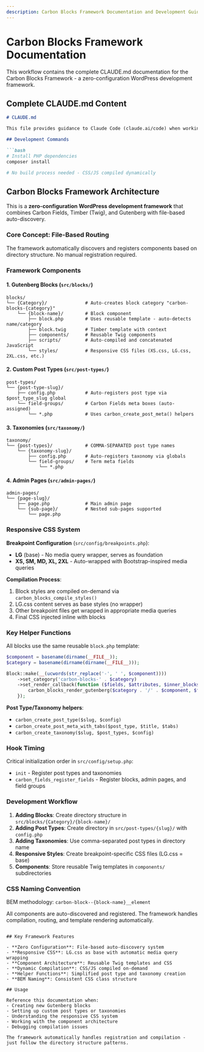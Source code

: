 ```yaml
---
description: Carbon Blocks Framework Documentation and Development Guide
---
```


# Carbon Blocks Framework Documentation

This workflow contains the complete CLAUDE.md documentation for the Carbon Blocks Framework - a zero-configuration WordPress development framework.

## Complete CLAUDE.md Content

```markdown
# CLAUDE.md

This file provides guidance to Claude Code (claude.ai/code) when working with code in this repository.

## Development Commands

```bash
# Install PHP dependencies
composer install

# No build process needed - CSS/JS compiled dynamically
```

## Carbon Blocks Framework Architecture

This is a **zero-configuration WordPress development framework** that combines Carbon Fields, Timber (Twig), and Gutenberg with file-based auto-discovery.

### Core Concept: File-Based Routing

The framework automatically discovers and registers components based on directory structure. No manual registration required.

### Framework Components

#### 1. Gutenberg Blocks (`src/blocks/`)
```
blocks/
└── {Category}/              # Auto-creates block category "carbon-blocks-{category}"
    └── {block-name}/        # Block component
        ├── block.php        # Uses reusable template - auto-detects name/category
        ├── block.twig       # Timber template with context
        ├── components/      # Reusable Twig components
        ├── scripts/         # Auto-compiled and concatenated JavaScript
        └── styles/          # Responsive CSS files (XS.css, LG.css, 2XL.css, etc.)
```

#### 2. Custom Post Types (`src/post-types/`)
```
post-types/
└── {post-type-slug}/
    ├── config.php           # Auto-registers post type via $post_type_slug global
    └── field-groups/        # Carbon Fields meta boxes (auto-assigned)
        └── *.php            # Uses carbon_create_post_meta() helpers
```

#### 3. Taxonomies (`src/taxonomy/`)
```
taxonomy/
└── {post-types}/            # COMMA-SEPARATED post type names
    └── {taxonomy-slug}/
        ├── config.php       # Auto-registers taxonomy via globals
        └── field-groups/    # Term meta fields
            └── *.php
```

#### 4. Admin Pages (`src/admin-pages/`)
```
admin-pages/
└── {page-slug}/
    ├── page.php             # Main admin page
    └── {sub-page}/          # Nested sub-pages supported
        └── page.php
```

### Responsive CSS System

**Breakpoint Configuration** (`src/config/breakpoints.php`):
- **LG** (base) - No media query wrapper, serves as foundation
- **XS, SM, MD, XL, 2XL** - Auto-wrapped with Bootstrap-inspired media queries

**Compilation Process**:
1. Block styles are compiled on-demand via `carbon_blocks_compile_styles()`
2. LG.css content serves as base styles (no wrapper)
3. Other breakpoint files get wrapped in appropriate media queries
4. Final CSS injected inline with blocks

### Key Helper Functions

All blocks use the same reusable `block.php` template:
```php
$component = basename(dirname(__FILE__));
$category = basename(dirname(dirname(__FILE__)));

Block::make(__(ucwords(str_replace('-', ' ', $component))))
    ->set_category('carbon-blocks-' . $category)
    ->set_render_callback(function ($fields, $attributes, $inner_blocks) use ($component, $category) {
        carbon_blocks_render_gutenberg($category . '/' . $component, $fields, $attributes, $inner_blocks);
    });
```

**Post Type/Taxonomy helpers**:
- `carbon_create_post_type($slug, $config)`
- `carbon_create_post_meta_with_tabs($post_type, $title, $tabs)`
- `carbon_create_taxonomy($slug, $post_types, $config)`

### Hook Timing

Critical initialization order in `src/config/setup.php`:
- `init` - Register post types and taxonomies
- `carbon_fields_register_fields` - Register blocks, admin pages, and field groups

### Development Workflow

1. **Adding Blocks**: Create directory structure in `src/blocks/{Category}/{block-name}/`
2. **Adding Post Types**: Create directory in `src/post-types/{slug}/` with `config.php`
3. **Adding Taxonomies**: Use comma-separated post types in directory name
4. **Responsive Styles**: Create breakpoint-specific CSS files (LG.css = base)
5. **Components**: Store reusable Twig templates in `components/` subdirectories

### CSS Naming Convention

BEM methodology: `carbon-block--{block-name}__element`

All components are auto-discovered and registered. The framework handles compilation, routing, and template rendering automatically.
```

## Key Framework Features

- **Zero Configuration**: File-based auto-discovery system
- **Responsive CSS**: LG.css as base with automatic media query wrapping
- **Component Architecture**: Reusable Twig templates and CSS
- **Dynamic Compilation**: CSS/JS compiled on-demand
- **Helper Functions**: Simplified post type and taxonomy creation
- **BEM Naming**: Consistent CSS class structure

## Usage

Reference this documentation when:
- Creating new Gutenberg blocks
- Setting up custom post types or taxonomies
- Understanding the responsive CSS system
- Working with the component architecture
- Debugging compilation issues

The framework automatically handles registration and compilation - just follow the directory structure patterns.
